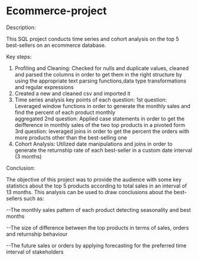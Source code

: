 # Ecommerce-project
Description:

This SQL project conducts time series and cohort analysis on the top 5 best-sellers on an ecommerce database.
   
   Key steps:
1. Profiling and Cleaning:
   Checked for nulls and duplicate values, cleaned and parsed the columns in order to get them in the
    right structure by using the appropriate text parsing functions,data type transformations and regular expressions 
2. Created a new and cleaned csv and imported it
3. Time series analysis key points of each question:
   1st question: Leveraged window functions in order to generate the monthly sales and find the percent of each product monthly          
   aggregated
   2nd question: Applied case statements in order to get the deifference in monthly sales of the two top products in a pivoted form 
   3rd question: leveraged joins in order to get the percent the orders with more products other than the best-selling one
5. Cohort Analysis: Utilized date manipulations and joins in order to generate the returnship rate of each best-seller in a custom date        interval (3 months)

Conclusion:

The objective of this project was to provide the audience with some key statistics about the top 5 products according to total sales in an interval of 13 months. This analysis can be used to draw conclusions about the best-sellers such as:

--The monthly sales pattern of each product detecting seasonality and best months 

--The size of difference between the top products in terms of sales, orders and returnship behaviour

--The future sales or orders by applying forecasting for the preferred time interval of stakeholders
